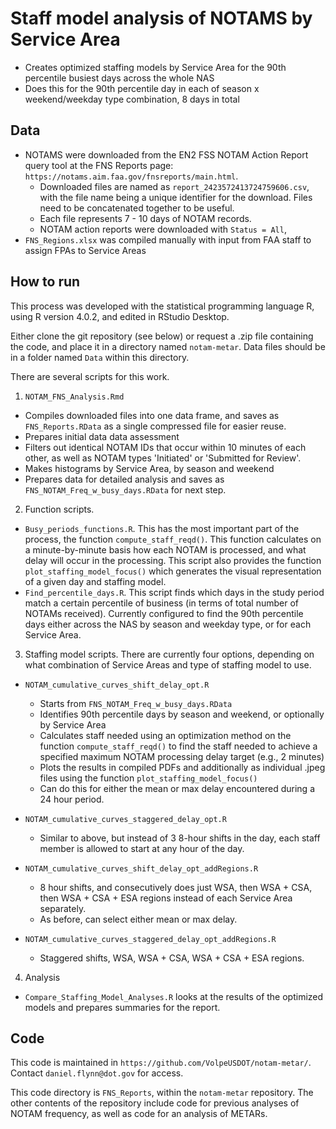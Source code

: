 # Staff model analysis of NOTAMS by Service Area

- Creates optimized staffing models by Service Area for the 90th percentile busiest days across the whole NAS
- Does this for the 90th percentile day in each of season x weekend/weekday type combination, 8 days in total

## Data

- NOTAMS were downloaded from the EN2 FSS NOTAM Action Report query tool at the FNS Reports page: `https://notams.aim.faa.gov/fnsreports/main.html`.
  + Downloaded files are named as `report_2423572413724759606.csv`, with the file name being a unique identifier for the download. Files need to be concatenated together to be useful. 
  + Each file represents 7 - 10 days of NOTAM records.
  + NOTAM action reports were downloaded with `Status = All`,  
- `FNS_Regions.xlsx` was compiled manually with input from FAA staff to assign FPAs to Service Areas


## How to run

This process was developed with the statistical programming language R, using R version 4.0.2, and edited in RStudio Desktop. 

Either clone the git repository (see below) or request a .zip file containing the code, and place it in a directory named `notam-metar`. Data files should be in a folder named `Data` within this directory.

There are several scripts for this work. 

1. `NOTAM_FNS_Analysis.Rmd`
  + Compiles downloaded files into one data frame, and saves as `FNS_Reports.RData` as a single compressed file for easier reuse.
  + Prepares initial data data assessment
  + Filters out identical NOTAM IDs that occur within 10 minutes of each other, as well as NOTAM types 'Initiated' or 'Submitted for Review'. 
  + Makes histograms by Service Area, by season and weekend
  + Prepares data for detailed analysis and saves as `FNS_NOTAM_Freq_w_busy_days.RData` for next step.

2. Function scripts.
  + `Busy_periods_functions.R`. This has the most important part of the process, the function `compute_staff_reqd()`. This function calculates on a minute-by-minute basis how each NOTAM is processed, and what delay will occur in the processing. This script also provides the function `plot_staffing_model_focus()` which generates the visual representation of a given day and staffing model.
  + `Find_percentile_days.R`. This script finds which days in the study period match a certain percentile of business (in terms of total number of NOTAMs received). Currently configured to find the 90th percentile days either across the NAS by season and weekday type, or for each Service Area. 

3. Staffing model scripts. There are currently four options, depending on what combination of Service Areas and type of staffing model to use.  
  + `NOTAM_cumulative_curves_shift_delay_opt.R`
    - Starts from `FNS_NOTAM_Freq_w_busy_days.RData`
    - Identifies 90th percentile days by season and weekend, or optionally by Service Area
    - Calculates staff needed using an optimization method on the function `compute_staff_reqd()` to find the staff needed to achieve a specified maximum NOTAM processing delay target (e.g., 2 minutes)
    - Plots the results in compiled PDFs and additionally as individual .jpeg files using the function `plot_staffing_model_focus()`
    - Can do this for either the mean or max delay encountered during a 24 hour period.
    
  + `NOTAM_cumulative_curves_staggered_delay_opt.R`
    - Similar to above, but instead of 3 8-hour shifts in the day, each staff member is allowed to start at any hour of the day. 

  + `NOTAM_cumulative_curves_shift_delay_opt_addRegions.R`
    - 8 hour shifts, and consecutively does just WSA, then WSA + CSA, then WSA + CSA + ESA regions instead of each Service Area separately.
    - As before, can select either mean or max delay.
    
  + `NOTAM_cumulative_curves_staggered_delay_opt_addRegions.R`
    - Staggered shifts, WSA, WSA + CSA, WSA + CSA + ESA regions.
    

4. Analysis
  + `Compare_Staffing_Model_Analyses.R` looks at the results of the optimized models and prepares summaries for the report.

## Code 

This code is maintained in `https://github.com/VolpeUSDOT/notam-metar/`. Contact `daniel.flynn@dot.gov` for access.

This code directory is `FNS_Reports`, within the `notam-metar` repository. The other contents of the repository include code for previous analyses of NOTAM frequency, as well as code for an analysis of METARs.

